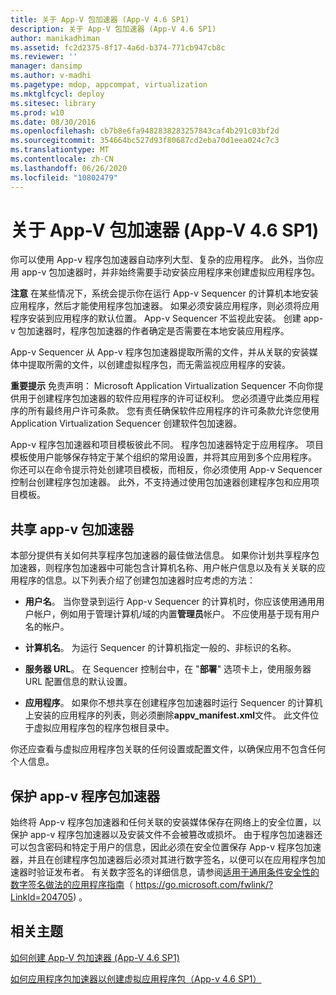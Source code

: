 ```yaml
---
title: 关于 App-V 包加速器 (App-V 4.6 SP1)
description: 关于 App-V 包加速器 (App-V 4.6 SP1)
author: manikadhiman
ms.assetid: fc2d2375-8f17-4a6d-b374-771cb947cb8c
ms.reviewer: ''
manager: dansimp
ms.author: v-madhi
ms.pagetype: mdop, appcompat, virtualization
ms.mktglfcycl: deploy
ms.sitesec: library
ms.prod: w10
ms.date: 08/30/2016
ms.openlocfilehash: cb7b8e6fa9482838283257843caf4b291c03bf2d
ms.sourcegitcommit: 354664bc527d93f80687cd2eba70d1eea024c7c3
ms.translationtype: MT
ms.contentlocale: zh-CN
ms.lasthandoff: 06/26/2020
ms.locfileid: "10802479"
---
```

# 关于 App-V 包加速器 (App-V 4.6 SP1)


你可以使用 App-v 程序包加速器自动序列大型、复杂的应用程序。 此外，当你应用 app-v 包加速器时，并非始终需要手动安装应用程序来创建虚拟应用程序包。

**注意** 在某些情况下，系统会提示你在运行 App-v Sequencer 的计算机本地安装应用程序，然后才能使用程序包加速器。 如果必须安装应用程序，则必须将应用程序安装到应用程序的默认位置。 App-v Sequencer 不监视此安装。 创建 app-v 包加速器时，程序包加速器的作者确定是否需要在本地安装应用程序。

 

App-v Sequencer 从 App-v 程序包加速器提取所需的文件，并从关联的安装媒体中提取所需的文件，以创建虚拟程序包，而无需监视应用程序的安装。

**重要提示** 免责声明： Microsoft Application Virtualization Sequencer 不向你提供用于创建程序包加速器的软件应用程序的许可证权利。 您必须遵守此类应用程序的所有最终用户许可条款。 您有责任确保软件应用程序的许可条款允许您使用 Application Virtualization Sequencer 创建软件包加速器。

 

App-v 程序包加速器和项目模板彼此不同。 程序包加速器特定于应用程序。 项目模板使用户能够保存特定于某个组织的常用设置，并将其应用到多个应用程序。 你还可以在命令提示符处创建项目模板，而相反，你必须使用 App-v Sequencer 控制台创建程序包加速器。 此外，不支持通过使用包加速器创建程序包和应用项目模板。

## 共享 app-v 包加速器


本部分提供有关如何共享程序包加速器的最佳做法信息。 如果你计划共享程序包加速器，则程序包加速器中可能包含计算机名称、用户帐户信息以及有关关联的应用程序的信息。以下列表介绍了创建包加速器时应考虑的方法：

-   **用户名**。 当你登录到运行 App-v Sequencer 的计算机时，你应该使用通用用户帐户，例如用于管理计算机/域的内置**管理员**帐户。 不应使用基于现有用户名的帐户。

-   **计算机名**。 为运行 Sequencer 的计算机指定一般的、非标识的名称。

-   **服务器 URL**。 在 Sequencer 控制台中，在 "**部署**" 选项卡上，使用服务器 URL 配置信息的默认设置。

-   **应用程序**。 如果你不想共享在创建程序包加速器时运行 Sequencer 的计算机上安装的应用程序的列表，则必须删除**appv\_manifest.xml**文件。 此文件位于虚拟应用程序包的程序包根目录中。

你还应查看与虚拟应用程序包关联的任何设置或配置文件，以确保应用不包含任何个人信息。

## 保护 app-v 程序包加速器


始终将 App-v 程序包加速器和任何关联的安装媒体保存在网络上的安全位置，以保护 app-v 程序包加速器以及安装文件不会被篡改或损坏。 由于程序包加速器还可以包含密码和特定于用户的信息，因此必须在安全位置保存 App-v 程序包加速器，并且在创建程序包加速器后必须对其进行数字签名，以便可以在应用程序包加速器时验证发布者。 有关数字签名的详细信息，请参阅[适用于通用条件安全性的数字签名做法的应用程序指南](https://go.microsoft.com/fwlink/?LinkId=204705)（ https://go.microsoft.com/fwlink/?LinkId=204705) 。

## 相关主题


[如何创建 App-V 包加速器 (App-V 4.6 SP1)](how-to-create-app-v-package-accelerators--app-v-46-sp1-.md)

[如何应用程序包加速器以创建虚拟应用程序包（App-v 4.6 SP1）](how-to-apply-a-package-accelerator-to-create-a-virtual-application-package---app-v-46-sp1-.md)

 

 





